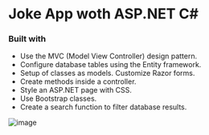 # Joke App woth ASP.NET C#

### Built with

- Use the MVC (Model View Controller) design pattern.
- Configure database tables using the Entity framework.
- Setup of classes as models. Customize Razor forms.
- Create methods inside a controller.
- Style an ASP.NET page with CSS.
- Use Bootstrap classes.
- Create a search function to filter database results.

![image](https://github.com/user-attachments/assets/7c46d8c6-b18a-47d7-9db4-3214383fc5ee)
